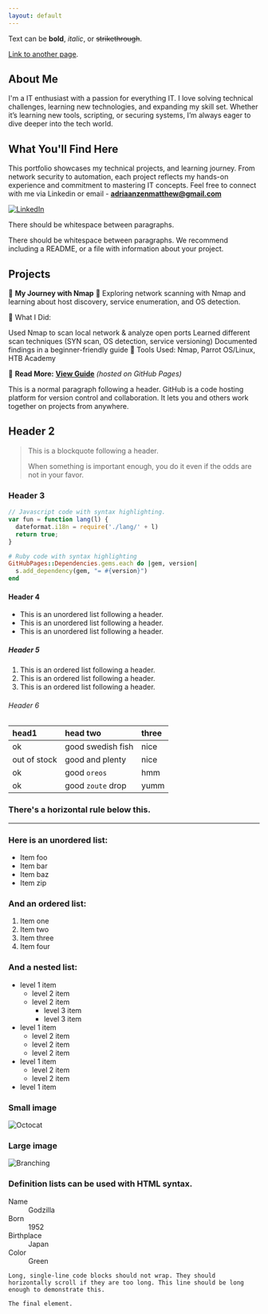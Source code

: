 ```yaml
---
layout: default
---
```




Text can be **bold**, _italic_, or ~~strikethrough~~.

[Link to another page](./another-page.html).

## About Me

I'm a IT enthusiast with a passion for everything IT. I love solving technical challenges, learning new technologies, and expanding my skill set. Whether it’s learning new tools, scripting, or securing systems, I’m always eager to dive deeper into the tech world.

## What You'll Find Here

This portfolio showcases my technical projects, and learning journey. From network security to automation, each project reflects my hands-on experience and commitment to mastering IT concepts. Feel free to connect with me via Linkedin or email - **adriaanzenmatthew@gmail.com**

[![LinkedIn](https://img.shields.io/badge/LinkedIn-Profile-blue?logo=linkedin)](https://www.linkedin.com/in/matthewadriaanzen/)

There should be whitespace between paragraphs.

There should be whitespace between paragraphs. We recommend including a README, or a file with information about your project.

## Projects

📌 **My Journey with Nmap**
🚀 Exploring network scanning with Nmap and learning about host discovery, service enumeration, and OS detection.

🔹 What I Did:

Used Nmap to scan local network & analyze open ports
Learned different scan techniques (SYN scan, OS detection, service versioning)
Documented findings in a beginner-friendly guide
🔹 Tools Used: Nmap, Parrot OS/Linux, HTB Academy

🔹 **Read More:** [**View Guide**](https://ltsmatthew.github.io/nmap_project/) _(hosted on GitHub Pages)_

This is a normal paragraph following a header. GitHub is a code hosting platform for version control and collaboration. It lets you and others work together on projects from anywhere.

## Header 2

> This is a blockquote following a header.
>
> When something is important enough, you do it even if the odds are not in your favor.

### Header 3

```js
// Javascript code with syntax highlighting.
var fun = function lang(l) {
  dateformat.i18n = require('./lang/' + l)
  return true;
}
```

```ruby
# Ruby code with syntax highlighting
GitHubPages::Dependencies.gems.each do |gem, version|
  s.add_dependency(gem, "= #{version}")
end
```

#### Header 4

*   This is an unordered list following a header.
*   This is an unordered list following a header.
*   This is an unordered list following a header.

##### Header 5

1.  This is an ordered list following a header.
2.  This is an ordered list following a header.
3.  This is an ordered list following a header.

###### Header 6

| head1        | head two          | three |
|:-------------|:------------------|:------|
| ok           | good swedish fish | nice  |
| out of stock | good and plenty   | nice  |
| ok           | good `oreos`      | hmm   |
| ok           | good `zoute` drop | yumm  |

### There's a horizontal rule below this.

* * *

### Here is an unordered list:

*   Item foo
*   Item bar
*   Item baz
*   Item zip

### And an ordered list:

1.  Item one
1.  Item two
1.  Item three
1.  Item four

### And a nested list:

- level 1 item
  - level 2 item
  - level 2 item
    - level 3 item
    - level 3 item
- level 1 item
  - level 2 item
  - level 2 item
  - level 2 item
- level 1 item
  - level 2 item
  - level 2 item
- level 1 item

### Small image

![Octocat](https://github.githubassets.com/images/icons/emoji/octocat.png)

### Large image

![Branching](https://guides.github.com/activities/hello-world/branching.png)


### Definition lists can be used with HTML syntax.

<dl>
<dt>Name</dt>
<dd>Godzilla</dd>
<dt>Born</dt>
<dd>1952</dd>
<dt>Birthplace</dt>
<dd>Japan</dd>
<dt>Color</dt>
<dd>Green</dd>
</dl>

```
Long, single-line code blocks should not wrap. They should horizontally scroll if they are too long. This line should be long enough to demonstrate this.
```

```
The final element.
```
